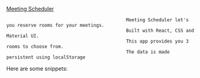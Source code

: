 [Meeting Scheduler](https://meeting-scheduler.netlify.app/) 


                                                Meeting Scheduler let's you reserve rooms for your meetings. 
                                                Built with React, CSS and Material UI. 
                                                This app provides you 3 rooms to choose from. 
                                                The data is made persistent using localStorage
                                                
                                                
Here are some snippets:

